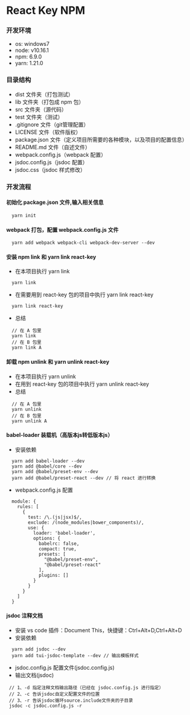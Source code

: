 # React Key NPM

### 开发环境
* os: windows7
* node: v10.16.1
* npm: 6.9.0
* yarn: 1.21.0

### 目录结构
  * dist 文件夹（打包测试）
  * lib 文件夹（打包成 npm 包）
  * src 文件夹（源代码）
  * test 文件夹（测试）
  * .gitignore 文件（git管理配置）
  * LICENSE 文件（软件版权）
  * package.json 文件（定义项目所需要的各种模块，以及项目的配置信息）
  * README.md 文件（自述文件）
  * webpack.config.js（webpack 配置）
  * jsdoc.config.js（jsdoc 配置）
  * jsdoc.css（jsdoc 样式修改）

### 开发流程

#### 初始化 package.json 文件,输入相关信息
  ```
    yarn init
  ```

#### webpack 打包，配置 webpack.config.js 文件
  ```
    yarn add webpack webpack-cli webpack-dev-server --dev
  ```

#### 安装 npm link 和 yarn link react-key
  * 在本项目执行 yarn link
  ```
    yarn link
  ```
  * 在需要用到 react-key 包的项目中执行 yarn link react-key
  ```
    yarn link react-key
  ```
  * 总结
  ```
    // 在 A 包里
    yarn link
    // 在 B 包里
    yarn link A
  ```

#### 卸载 npm unlink 和 yarn unlink react-key
  * 在本项目执行 yarn unlink
  * 在用到 react-key 包的项目中执行 yarn unlink react-key
  * 总结
  ```
    // 在 A 包里
    yarn unlink
    // 在 B 包里
    yarn unlink A
  ```

#### babel-loader 装载机（高版本js转低版本js）
  * 安装依赖
  ```
    yarn add babel-loader --dev
    yarn add @babel/core --dev
    yarn add @babel/preset-env --dev
    yarn add @babel/preset-react --dev // 将 react 进行转换
  ```
  * webpack.config.js 配置
  ```
    module: {
      rules: [
        {
          test: /\.(js|jsx)$/,
          exclude: /(node_modules|bower_components)/,
          use: {
            loader: 'babel-loader',
            options: {
              babelrc: false,
              compact: true,
              presets: [
                "@babel/preset-env",
                "@babel/preset-react"
              ],
              plugins: []
            }
          }
        }
      ]
    }
  ```


#### jsdoc 注释文档
  * 安装 vs code 插件：Document This，快捷键：Ctrl+Alt+D,Ctrl+Alt+D
  * 安装依赖
  ```
    yarn add jsdoc --dev
    yarn add tui-jsdoc-template --dev // 输出模板样式
  ```
  * jsdoc.config.js 配置文件(jsdoc.config.js)
  * 输出文档(jsdoc)
   ```
    // 1、-d 指定注释文档输出路径（已经在 jsdoc.config.js 进行指定）
    // 2、-c 告诉jsdoc自定义配置文件的位置
    // 3、-r 告诉jsdoc循环source.include文件夹的子目录
    jsdoc -c jsdoc.config.js -r
   ```
  
